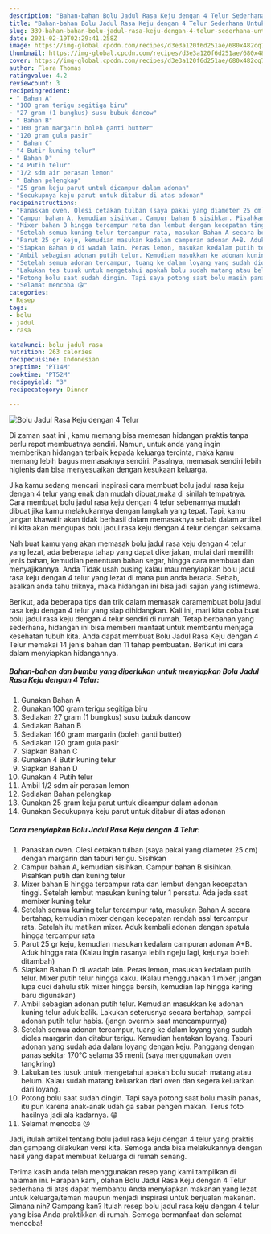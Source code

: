 ```yaml
---
description: "Bahan-bahan Bolu Jadul Rasa Keju dengan 4 Telur Sederhana Untuk Jualan"
title: "Bahan-bahan Bolu Jadul Rasa Keju dengan 4 Telur Sederhana Untuk Jualan"
slug: 339-bahan-bahan-bolu-jadul-rasa-keju-dengan-4-telur-sederhana-untuk-jualan
date: 2021-02-19T02:29:41.258Z
image: https://img-global.cpcdn.com/recipes/d3e3a120f6d251ae/680x482cq70/bolu-jadul-rasa-keju-dengan-4-telur-foto-resep-utama.jpg
thumbnail: https://img-global.cpcdn.com/recipes/d3e3a120f6d251ae/680x482cq70/bolu-jadul-rasa-keju-dengan-4-telur-foto-resep-utama.jpg
cover: https://img-global.cpcdn.com/recipes/d3e3a120f6d251ae/680x482cq70/bolu-jadul-rasa-keju-dengan-4-telur-foto-resep-utama.jpg
author: Flora Thomas
ratingvalue: 4.2
reviewcount: 3
recipeingredient:
- " Bahan A"
- "100 gram terigu segitiga biru"
- "27 gram (1 bungkus) susu bubuk dancow"
- " Bahan B"
- "160 gram margarin boleh ganti butter"
- "120 gram gula pasir"
- " Bahan C"
- "4 Butir kuning telur"
- " Bahan D"
- "4 Putih telur"
- "1/2 sdm air perasan lemon"
- " Bahan pelengkap"
- "25 gram keju parut untuk dicampur dalam adonan"
- "Secukupnya keju parut untuk ditabur di atas adonan"
recipeinstructions:
- "Panaskan oven. Olesi cetakan tulban (saya pakai yang diameter 25 cm) dengan margarin dan taburi terigu. Sisihkan"
- "Campur bahan A, kemudian sisihkan. Campur bahan B sisihkan. Pisahkan putih dan kuning telur"
- "Mixer bahan B hingga tercampur rata dan lembut dengan kecepatan tinggi. Setelah lembut masukan kuning telur 1 persatu. Ada jeda saat memixer kuning telur"
- "Setelah semua kuning telur tercampur rata, masukan Bahan A secara bertahap, kemudian mixer dengan kecepatan rendah asal tercampur rata. Setelah itu matikan mixer. Aduk kembali adonan dengan spatula hingga tercampur rata"
- "Parut 25 gr keju, kemudian masukan kedalam campuran adonan A+B. Aduk hingga rata (Kalau ingin rasanya lebih ngeju lagi, kejunya boleh ditambah)"
- "Siapkan Bahan D di wadah lain. Peras lemon, masukan kedalam putih telur. Mixer putih telur hingga kaku. (Kalau menggunakan 1 mixer, jangan lupa cuci dahulu stik mixer hingga bersih, kemudian lap hingga kering baru digunakan)"
- "Ambil sebagian adonan putih telur. Kemudian masukkan ke adonan kuning telur aduk balik. Lakukan seterusnya secara bertahap, sampai adonan putih telur habis. (jangn overmix saat mencampurnya)"
- "Setelah semua adonan tercampur, tuang ke dalam loyang yang sudah dioles margarin dan ditabur terigu. Kemudian hentakan loyang. Taburi adonan yang sudah ada dalam loyang dengan keju. Panggang dengan panas sekitar 170°C selama 35 menit (saya menggunakan oven tangkring)"
- "Lakukan tes tusuk untuk mengetahui apakah bolu sudah matang atau belum. Kalau sudah matang keluarkan dari oven dan segera keluarkan dari loyang."
- "Potong bolu saat sudah dingin. Tapi saya potong saat bolu masih panas, itu pun karena anak-anak udah ga sabar pengen makan. Terus foto hasilnya jadi ala kadarnya. 😁"
- "Selamat mencoba 😘"
categories:
- Resep
tags:
- bolu
- jadul
- rasa

katakunci: bolu jadul rasa 
nutrition: 263 calories
recipecuisine: Indonesian
preptime: "PT14M"
cooktime: "PT52M"
recipeyield: "3"
recipecategory: Dinner

---
```



![Bolu Jadul Rasa Keju dengan 4 Telur](https://img-global.cpcdn.com/recipes/d3e3a120f6d251ae/680x482cq70/bolu-jadul-rasa-keju-dengan-4-telur-foto-resep-utama.jpg)

Di zaman  saat ini , kamu memang bisa memesan hidangan praktis tanpa perlu repot membuatnya sendiri. Namun, untuk anda yang ingin memberikan hidangan terbaik kepada keluarga tercinta, maka kamu memang lebih bagus memasaknya sendiri. Pasalnya, memasak sendiri lebih higienis dan bisa menyesuaikan dengan kesukaan keluarga.

Jika kamu sedang mencari inspirasi cara membuat bolu jadul rasa keju dengan 4 telur yang enak dan mudah dibuat,maka di sinilah tempatnya. Cara membuat bolu jadul rasa keju dengan 4 telur  sebenarnya mudah dibuat jika kamu melakukannya dengan langkah yang tepat. Tapi, kamu jangan khawatir akan tidak berhasil dalam memasaknya 
sebab dalam artikel ini kita akan mengupas bolu jadul rasa keju dengan 4 telur dengan seksama.  



Nah buat kamu yang akan memasak bolu jadul rasa keju dengan 4 telur yang lezat, ada beberapa tahap yang dapat dikerjakan, mulai dari memilih jenis bahan, kemudian penentuan bahan segar, hingga cara membuat dan menyajikannya. Anda Tidak usah pusing kalau mau menyiapkan bolu jadul rasa keju dengan 4 telur yang lezat di mana pun anda berada. Sebab, asalkan anda  tahu triknya, maka hidangan ini bisa jadi sajian yang istimewa.

Berikut, ada beberapa tips dan trik dalam memasak caramembuat bolu jadul rasa keju dengan 4 telur yang siap dihidangkan. Kali ini, mari kita coba buat bolu jadul rasa keju dengan 4 telur sendiri di rumah. Tetap berbahan yang sederhana, hidangan ini bisa memberi manfaat untuk membantu menjaga kesehatan tubuh kita. Anda dapat membuat Bolu Jadul Rasa Keju dengan 4 Telur memakai 14 jenis bahan dan 11 tahap pembuatan. Berikut ini cara dalam menyiapkan hidangannya.

<!--inarticleads1-->

##### Bahan-bahan dan bumbu yang diperlukan untuk menyiapkan Bolu Jadul Rasa Keju dengan 4 Telur:

1. Gunakan  Bahan A
1. Gunakan 100 gram terigu segitiga biru
1. Sediakan 27 gram (1 bungkus) susu bubuk dancow
1. Sediakan  Bahan B
1. Sediakan 160 gram margarin (boleh ganti butter)
1. Sediakan 120 gram gula pasir
1. Siapkan  Bahan C
1. Gunakan 4 Butir kuning telur
1. Siapkan  Bahan D
1. Gunakan 4 Putih telur
1. Ambil 1/2 sdm air perasan lemon
1. Sediakan  Bahan pelengkap
1. Gunakan 25 gram keju parut untuk dicampur dalam adonan
1. Gunakan Secukupnya keju parut untuk ditabur di atas adonan




<!--inarticleads2-->

##### Cara menyiapkan Bolu Jadul Rasa Keju dengan 4 Telur:

1. Panaskan oven. Olesi cetakan tulban (saya pakai yang diameter 25 cm) dengan margarin dan taburi terigu. Sisihkan
1. Campur bahan A, kemudian sisihkan. Campur bahan B sisihkan. Pisahkan putih dan kuning telur
1. Mixer bahan B hingga tercampur rata dan lembut dengan kecepatan tinggi. Setelah lembut masukan kuning telur 1 persatu. Ada jeda saat memixer kuning telur
1. Setelah semua kuning telur tercampur rata, masukan Bahan A secara bertahap, kemudian mixer dengan kecepatan rendah asal tercampur rata. Setelah itu matikan mixer. Aduk kembali adonan dengan spatula hingga tercampur rata
1. Parut 25 gr keju, kemudian masukan kedalam campuran adonan A+B. Aduk hingga rata (Kalau ingin rasanya lebih ngeju lagi, kejunya boleh ditambah)
1. Siapkan Bahan D di wadah lain. Peras lemon, masukan kedalam putih telur. Mixer putih telur hingga kaku. (Kalau menggunakan 1 mixer, jangan lupa cuci dahulu stik mixer hingga bersih, kemudian lap hingga kering baru digunakan)
1. Ambil sebagian adonan putih telur. Kemudian masukkan ke adonan kuning telur aduk balik. Lakukan seterusnya secara bertahap, sampai adonan putih telur habis. (jangn overmix saat mencampurnya)
1. Setelah semua adonan tercampur, tuang ke dalam loyang yang sudah dioles margarin dan ditabur terigu. Kemudian hentakan loyang. Taburi adonan yang sudah ada dalam loyang dengan keju. Panggang dengan panas sekitar 170°C selama 35 menit (saya menggunakan oven tangkring)
1. Lakukan tes tusuk untuk mengetahui apakah bolu sudah matang atau belum. Kalau sudah matang keluarkan dari oven dan segera keluarkan dari loyang.
1. Potong bolu saat sudah dingin. Tapi saya potong saat bolu masih panas, itu pun karena anak-anak udah ga sabar pengen makan. Terus foto hasilnya jadi ala kadarnya. 😁
1. Selamat mencoba 😘




Jadi, itulah artikel tentang  bolu jadul rasa keju dengan 4 telur  yang praktis dan gampang dilakukan versi kita. Semoga anda bisa melakukannya dengan hasil yang dapat membuat keluarga di rumah senang. 

Terima kasih anda telah menggunakan resep yang kami tampilkan di halaman ini. Harapan kami, olahan  Bolu Jadul Rasa Keju dengan 4 Telur sederhana di atas dapat membantu Anda menyiapkan makanan yang lezat untuk keluarga/teman maupun menjadi inspirasi untuk berjualan makanan. Gimana nih? Gampang kan? Itulah resep bolu jadul rasa keju dengan 4 telur yang bisa Anda praktikkan di rumah. Semoga bermanfaat dan selamat mencoba!

